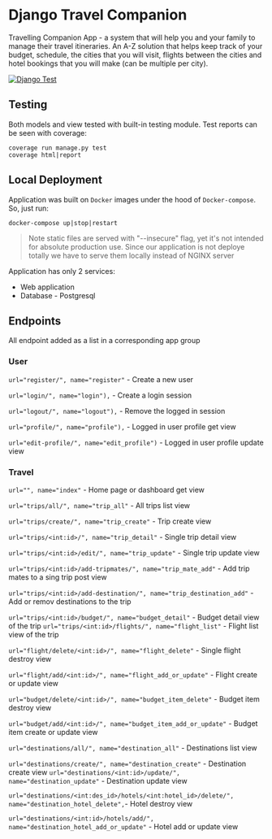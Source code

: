 # Django Travel Companion
Travelling Companion App - a system that will help you and your family to manage their travel itineraries. An A-Z solution that helps keep track of your budget, schedule, the cities that you will visit, flights between the cities and hotel bookings that you will make (can be multiple per city).

[![Django Test](https://github.com/madatbay/django-travel-companion/actions/workflows/test.yml/badge.svg?branch=main)](https://github.com/madatbay/django-travel-companion/actions/workflows/test.yml)

## Testing
Both models and view tested with built-in testing module. Test reports can be seen with coverage:
```
coverage run manage.py test
coverage html|report
```

## Local Deployment
Application was built on `Docker` images under the hood of `Docker-compose`. So, just run:

```
docker-compose up|stop|restart
```

> Note static files are served with "--insecure" flag, yet it's not intended for absolute production use. Since our application is not deploye totally we have to serve them locally instead of NGINX server

Application has only 2 services:
- Web application
- Database - Postgresql


## Endpoints 
All endpoint added as a list in a corresponding app group

### User
`url="register/", name="register"` - Create a new user

`url="login/", name="login"),` - Create a login session

`url="logout/", name="logout"),` - Remove the logged in session

`url="profile/", name="profile"),` - Logged in user profile get view

`url="edit-profile/", name="edit_profile")` - Logged in user profile update view

### Travel

`url="", name="index"` - Home page or dashboard get view

`url="trips/all/", name="trip_all"` - All trips list view

`url="trips/create/", name="trip_create"` - Trip create view

`url="trips/<int:id>/", name="trip_detail"` - Single trip detail view

`url="trips/<int:id>/edit/", name="trip_update"` - Single trip update view

`url="trips/<int:id>/add-tripmates/", name="trip_mate_add"` - Add trip mates to a sing trip post view

`url="trips/<int:id>/add-destination/", name="trip_destination_add"` - Add or remov destinations to the trip

`url="trips/<int:id>/budget/", name="budget_detail"` - Budget detail view of the trip
`url="trips/<int:id>/flights/", name="flight_list"` - Flight list view of the trip

`url="flight/delete/<int:id>/", name="flight_delete"` - Single flight destroy view

`url="flight/add/<int:id>/", name="flight_add_or_update"` - Flight create or update view

`url="budget/delete/<int:id>/", name="budget_item_delete"` - Budget item destroy view

`url="budget/add/<int:id>/", name="budget_item_add_or_update"` - Budget item create or update view

`url="destinations/all/", name="destination_all"` - Destinations list view

`url="destinations/create/", name="destination_create"` - Destination create view
`url="destinations/<int:id>/update/", name="destination_update"` - Destination update view

`url="destinations/<int:des_id>/hotels/<int:hotel_id>/delete/", name="destination_hotel_delete",`- Hotel destroy view

`url="destinations/<int:id>/hotels/add/", name="destination_hotel_add_or_update"` - Hotel add or update view 